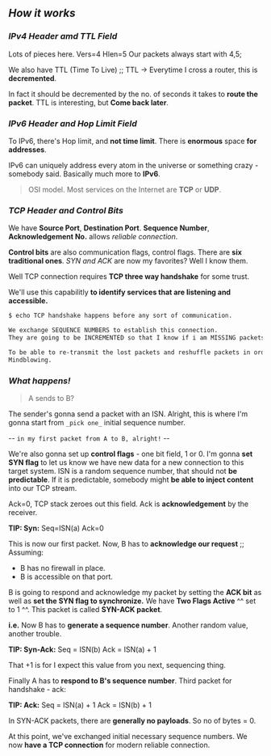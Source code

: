 ## _How it works_

### _IPv4 Header amd TTL Field_

Lots of pieces here.
Vers=4
Hlen=5
Our packets always start with 4,5;

We also have TTL (Time To Live) ;;
TTL -> Everytime I cross a router, this is **decremented**.

In fact it should be decremented by the no. of seconds it takes to **route the packet**.
TTL is interesting, but **Come back later**.

### _IPv6 Header and Hop Limit Field_

To IPv6, there's Hop limit, and **not time limit**.
There is **enormous** space **for addresses**.

IPv6 can uniquely address every atom in the universe or something crazy - somebody said.
Basically much more to **IPv6**.

> OSI model. Most services on the Internet are **TCP** or **UDP**.

### _TCP Header and Control Bits_

We have **Source Port**, **Destination Port**.
**Sequence Number**, **Acknowledgement No.** allows _reliable connection_.

**Control bits** are also communication flags, control flags.
There are **six traditional ones**. _SYN and ACK_ are now my favorites? Well I know them.

Well TCP connection requires **TCP three way handshake** for some trust.

We'll use this capabilitly **to identify services that are listening and accessible.**

```bash
$ echo TCP handshake happens before any sort of communication.

We exchange SEQUENCE NUMBERS to establish this connection.
They are going to be INCREMENTED so that I know if i am MISSING packets.

To be able to re-transmit the lost packets and reshuffle packets in order too?
Mindblowing.

```

### _What happens!_

> A sends to B?

The sender's gonna send a packet with an ISN.
Alright, this is where I'm gonna start from `_pick one_` initial sequence number.

-- ````in my first packet from A to B, alright!```` --

We're also gonna set up **control flags** - one bit field, 1 or 0.
I'm gonna **set SYN flag** to let us know we have new data for a new connection to this target system.
ISN is a random sequence number, that should not **be predictable**.
If it is predictable, somebody might **be able to inject content** into our TCP stream.

Ack=0, TCP stack zeroes out this field.
Ack is **acknowledgement** by the receiver.

**TIP: Syn:** Seq=ISN(a) Ack=0

This is now our first packet.
Now, B has to **acknowledge our request** ;;
Assuming:
* B has no firewall in place.
* B is accessible on that port.

B is going to respond and acknowledge my packet by setting the **ACK bit** as well as **set the SYN flag to synchronize.**
We have **Two Flags Active** ^^ set to 1 ^^.
This packet is called **SYN-ACK packet**.

**i.e.** Now B has to **generate a sequence number**.
Another random value, another trouble.

**TIP: Syn-Ack:** Seq = ISN(b)  Ack = ISN(a) + 1

That +1 is for I expect this value from you next, sequencing thing.

Finally A has to **respond to B's sequence number**.
Third packet for handshake - ack:

**TIP: Ack:** Seq = ISN(a) + 1  Ack = ISN(b) + 1

In SYN-ACK packets, there are **generally no payloads**.
So no of bytes = 0.

At this point, we've exchanged initial necessary sequence numbers.
We now **have a TCP connection** for modern reliable connection.

